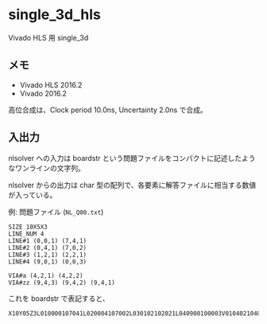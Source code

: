 # single_3d_hls

Vivado HLS 用 single_3d


## メモ

* Vivado HLS 2016.2
* Vivado 2016.2

高位合成は、Clock period 10.0ns, Uncertainty 2.0ns で合成。


## 入出力

nlsolver への入力は boardstr という問題ファイルをコンパクトに記述したようなワンラインの文字列。

nlsolver からの出力は char 型の配列で、各要素に解答ファイルに相当する数値が入っている。

例: 問題ファイル (`NL_Q00.txt`)

```
SIZE 10X5X3
LINE_NUM 4
LINE#1 (0,0,1) (7,4,1)
LINE#2 (0,4,1) (7,0,2)
LINE#3 (1,2,1) (2,2,1)
LINE#4 (9,0,1) (0,0,3)

VIA#a (4,2,1) (4,2,2)
VIA#zz (9,4,3) (9,4,2) (9,4,1)
```

これを boardstr で表記すると、

```
X10Y05Z3L010000107041L020004107002L030102102021L040900100003V010402104022V020904309041
```
